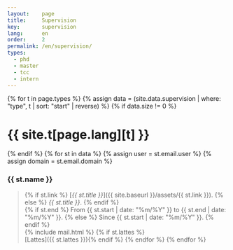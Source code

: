 ```yaml
---
layout:    page
title:     Supervision
key:       supervision
lang:      en
order:     2
permalink: /en/supervision/
types:
  - phd
  - master
  - tcc
  - intern
---
```


{% for t in page.types %}
  {% assign data = (site.data.supervision | where: "type", t | sort:
  "start" | reverse) %}
  {% if data.size != 0 %}
# {{ site.t[page.lang][t] }}
{% endif %}
{% for st in data %}
{% assign user = st.email.user %}
{% assign domain = st.email.domain %}
### {{ st.name }}
> {% if st.link %} [_{{ st.title }}_]({{ site.baseurl }}/assets/{{ st.link }}).  {% else %} _{{ st.title }}_. {% endif %} <br>
> {% if st.end %} From {{ st.start | date: "%m/%Y" }} to {{ st.end | date: "%m/%Y" }}. {% else %} Since {{ st.start | date: "%m/%Y" }}. {% endif %} <br>
> {% include mail.html %} {% if st.lattes %}<br>[Lattes]({{ st.lattes }}){% endif %}
{% endfor %}
{% endfor %}

